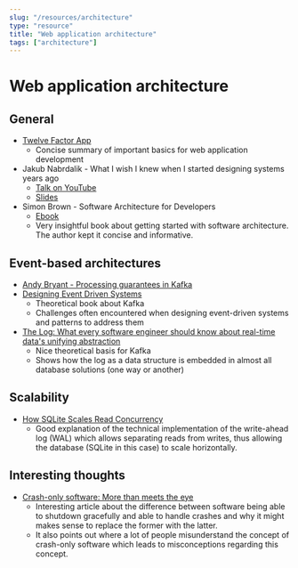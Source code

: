 ```yaml
---
slug: "/resources/architecture"
type: "resource"
title: "Web application architecture"
tags: ["architecture"]
---
```


# Web application architecture

## General

- [Twelve Factor App](https://12factor.net/)
  - Concise summary of important basics for web application development
- Jakub Nabrdalik - What I wish I knew when I started designing systems years ago
  - [Talk on YouTube](https://www.youtube.com/watch?v=1HJJhGHC2A4&feature=youtu.be)
  - [Slides](https://jakubn.gitlab.io/wish-i-knew-architecture/#1)
- Simon Brown - Software Architecture for Developers
  - [Ebook](https://leanpub.com/software-architecture-for-developers)
  - Very insightful book about getting started with software architecture. The author kept it concise and informative.

## Event-based architectures

- [Andy Bryant - Processing guarantees in Kafka](https://medium.com/@andy.bryant/processing-guarantees-in-kafka-12dd2e30be0e)
- [Designing Event Driven Systems](http://www.benstopford.com/2018/04/27/book-designing-event-driven-systems/)
  - Theoretical book about Kafka
  - Challenges often encountered when designing event-driven systems and patterns to address them
- [The Log: What every software engineer should know about real-time data's unifying abstraction](https://engineering.linkedin.com/distributed-systems/log-what-every-software-engineer-should-know-about-real-time-datas-unifying)
  - Nice theoretical basis for Kafka
  - Shows how the log as a data structure is embedded in almost all database solutions (one way or another)

## Scalability

- [How SQLite Scales Read Concurrency](https://fly.io/blog/sqlite-internals-wal/)
  - Good explanation of the technical implementation of the write-ahead log (WAL) which allows separating reads from writes, thus allowing the database (SQLite in this case) to scale horizontally.

## Interesting thoughts

- [Crash-only software: More than meets the eye](https://lwn.net/Articles/191059/)
  - Interesting article about the difference between software being able to shutdown gracefully and able to handle crashes and why it might makes sense to replace the former with the latter.
  - It also points out where a lot of people misunderstand the concept of crash-only software which leads to misconceptions regarding this concept.
